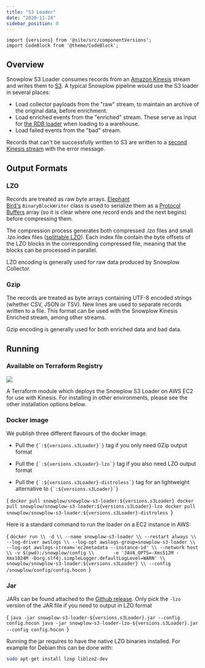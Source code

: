 ```yaml
---
title: "S3 Loader"
date: "2020-11-24"
sidebar_position: 0
---
```


```mdx-code-block
import {versions} from '@site/src/componentVersions';
import CodeBlock from '@theme/CodeBlock';
```

## Overview

Snowplow S3 Loader consumes records from an [Amazon Kinesis](http://aws.amazon.com/kinesis/) stream and writes them to [S3](http://aws.amazon.com/s3/). A typical Snowplow pipeline would use the S3 loader in several places:

- Load collector payloads from the "raw" stream, to maintain an archive of the original data, before enrichment.
- Load enriched events from the "enriched" stream. These serve as input for [the RDB loader](/docs/pipeline-components-and-applications/loaders-storage-targets/snowplow-rdb-loader/index.md) when loading to a warehouse.
- Load failed events from the "bad" stream.

Records that can't be successfully written to S3 are written to a [second Kinesis stream](https://github.com/snowplow/snowplow-s3-loader/blob/master/examples/config.hocon.sample#L75) with the error message.

## Output Formats

### LZO

Records are treated as raw byte arrays. [Elephant Bird's](https://github.com/twitter/elephant-bird/) `BinaryBlockWriter` class is used to serialize them as a [Protocol Buffers](https://github.com/google/protobuf/) array (so it is clear where one record ends and the next begins) before compressing them.

The compression process generates both compressed .lzo files and small .lzo.index files ([splittable LZO](https://github.com/twitter/hadoop-lzo)). Each index file contain the byte offsets of the LZO blocks in the corresponding compressed file, meaning that the blocks can be processed in parallel.

LZO encoding is generally used for raw data produced by Snowplow Collector.

### Gzip

The records are treated as byte arrays containing UTF-8 encoded strings (whether CSV, JSON or TSV). New lines are used to separate records written to a file. This format can be used with the Snowplow Kinesis Enriched stream, among other streams.

Gzip encoding is generally used for both enriched data and bad data.

## Running

### Available on Terraform Registry

[![](https://img.shields.io/static/v1?label=Terraform&message=Registry&color=7B42BC&logo=terraform)](https://registry.terraform.io/modules/snowplow-devops/s3-loader-kinesis-ec2/aws/latest)

A Terraform module which deploys the Snowplow S3 Loader on AWS EC2 for use with Kinesis. For installing in other environments, please see the other installation options below.

### Docker image

We publish three different flavours of the docker image.

- <p> Pull the <code>{`:${versions.s3Loader}`}</code> tag if you only need GZip output format </p>
- <p> Pull the <code>{`:${versions.s3Loader}-lzo`}</code> tag if you also need LZO output format </p>
- <p> Pull the <code>{`:${versions.s3Loader}-distroless`}</code> tag for an lightweight alternative to <code>{`:${versions.s3Loader}`}</code> </p>

<CodeBlock language="bash">{
`docker pull snowplow/snowplow-s3-loader:${versions.s3Loader}
docker pull snowplow/snowplow-s3-loader:${versions.s3Loader}-lzo
docker pull snowplow/snowplow-s3-loader:${versions.s3Loader}-distroless
`}</CodeBlock>

Here is a standard command to run the loader on a EC2 instance in AWS:

<CodeBlock language="bash">{
`docker run \\
      -d \\
      --name snowplow-s3-loader \\
      --restart always \\
      --log-driver awslogs \\
      --log-opt awslogs-group=snowplow-s3-loader \\
      --log-opt awslogs-stream='ec2metadata --instance-id' \\
      --network host \\
      -v $(pwd):/snowplow/config \\      
      -e 'JAVA_OPTS=-Xms512M -Xmx1024M -Dorg.slf4j.simpleLogger.defaultLogLevel=WARN' \\   
      snowplow/snowplow-s3-loader:${versions.s3Loader} \\
      --config /snowplow/config/config.hocon
`}</CodeBlock>

### Jar

JARs can be found attached to the [Github release](https://github.com/snowplow/snowplow-s3-loader/releases). Only pick the `-lzo` version of the JAR file if you need to output in LZO format

<CodeBlock language="bash">{
`java -jar snowplow-s3-loader-${versions.s3Loader}.jar --config config.hocon
java -jar snowplow-s3-loader-lzo-${versions.s3Loader}.jar --config config.hocon
`}</CodeBlock>

Running the jar requires to have the native LZO binaries installed. For example for Debian this can be done with:

```bash
sudo apt-get install lzop liblzo2-dev
```
